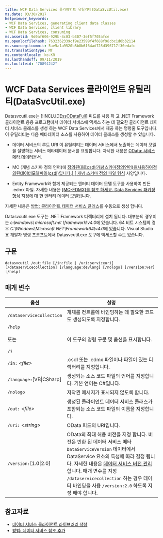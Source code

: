 ```yaml
---
title: WCF Data Services 클라이언트 유틸리티(DataSvcUtil.exe)
ms.date: 03/30/2017
helpviewer_keywords:
- WCF Data Services, generating client data classes
- WCF Data Services, client library
- WCF Data Services, consuming
ms.assetid: 9d0af606-929b-4c03-b307-3ef5f705afce
ms.openlocfilehash: 7632362339cf9e23599f4f688f98cbc1d0b32114
ms.sourcegitcommit: 5ae5a1a9520b8b8b6164ad728d396717f30edafc
ms.translationtype: MT
ms.contentlocale: ko-KR
ms.lasthandoff: 09/11/2019
ms.locfileid: "70894242"
---
```

# <a name="wcf-data-service-client-utility-datasvcutilexe"></a>WCF Data Services 클라이언트 유틸리티(DataSvcUtil.exe)

Datasvcutil.exe는 [!INCLUDE[ssODataFull](../../../../includes/ssodatafull-md.md)] 피드를 사용 하 고 .NET Framework 클라이언트 응용 프로그램에서 데이터 서비스에 액세스 하는 데 필요한 클라이언트 데이터 서비스 클래스를 생성 하는 WCF Data Services에서 제공 하는 명령줄 도구입니다. 이 유틸리티는 다음 메타데이터 소스를 사용하여 데이터 클래스를 생성할 수 있습니다.

- 데이터 서비스의 루트 URI 이 유틸리티는 데이터 서비스에서 노출하는 데이터 모델을 설명하는 서비스 메타데이터 문서를 요청합니다. 자세한 내용은 [OData: 서비스 메타 데이터](https://go.microsoft.com/fwlink/?LinkId=186070)문서.

- MC (개념 스키마 정의 언어)에 [정의된대로csdl(개념스키마정의언어)을사용하여정의된데이터모델파일(csdl)입니다.\] \[ 개념 스키마 정의 파일 형식](https://go.microsoft.com/fwlink/?LinkID=159072) 사양입니다.

- Entity Framework와 함께 제공되는 엔터티 데이터 모델 도구를 사용하여 만든 .edmx 파일. 자세한 내용은 [ \[MC-EDMX\]를 참조 하세요. Data Services 패키징 형식](https://go.microsoft.com/fwlink/?LinkID=178833) 지정에 대 한 엔터티 데이터 모델입니다.

자세한 내용은 [방법: 클라이언트 데이터 서비스 클래스](how-to-manually-generate-client-data-service-classes-wcf-data-services.md)를 수동으로 생성 합니다.

Datasvcutil.exe 도구는 .NET Framework 디렉터리에 설치 됩니다. 대부분의 경우이는 *c:\windows\ microsoft.net \framework\v4.0*에 있습니다. 64 비트 시스템의 경우 *C:\Windows\Microsoft.NET\Framework64\v4.0*에 있습니다. Visual Studio 용 개발자 명령 프롬프트에서 Datasvcutil.exe 도구에 액세스할 수도 있습니다.

## <a name="syntax"></a>구문

```console
datasvcutil /out:file [/in:file | /uri:serviceuri] [/dataservicecollection] [/language:devlang] [/nologo] [/version:ver] [/help]
```

## <a name="parameters"></a>매개 변수

|옵션|설명|
|------------|-----------------|
|`/dataservicecollection`|개체를 컨트롤에 바인딩하는 데 필요한 코드도 생성되도록 지정합니다.|
|`/help`<br /><br /> 또는<br /><br /> `/?`|이 도구의 명령 구문 및 옵션을 표시합니다.|
|`/in:` *\<file>*|.csdl 또는 .edmx 파일이나 파일이 있는 디렉터리를 지정합니다.|
|`/language:`[VB&#124;CSharp]|생성되는 소스 코드 파일의 언어를 지정합니다. 기본 언어는 C#입니다.|
|`/nologo`|저작권 메시지가 표시되지 않도록 합니다.|
|`/out:` *\<file>*|생성된 클라이언트 데이터 서비스 클래스가 포함되는 소스 코드 파일의 이름을 지정합니다.|
|`/uri:` *\<string>*|OData 피드의 URI입니다.|
|`/version:`[1.0&#124;2.0]|OData의 최대 허용 버전을 지정 합니다. 버전은 반환 된 데이터 서비스 메타 `DataServiceVersion` 데이터에서 DataService 요소의 특성에 따라 결정 됩니다. 자세한 내용은 [데이터 서비스 버전 관리](data-service-versioning-wcf-data-services.md)합니다. 매개 변수를 지정 `/dataservicecollection` 하는 경우 데이터 바인딩을 사용 `/version:2.0` 하도록 지정 해야 합니다.|

## <a name="see-also"></a>참고자료

- [데이터 서비스 클라이언트 라이브러리 생성](generating-the-data-service-client-library-wcf-data-services.md)
- [방법: 데이터 서비스 참조 추가](how-to-add-a-data-service-reference-wcf-data-services.md)
